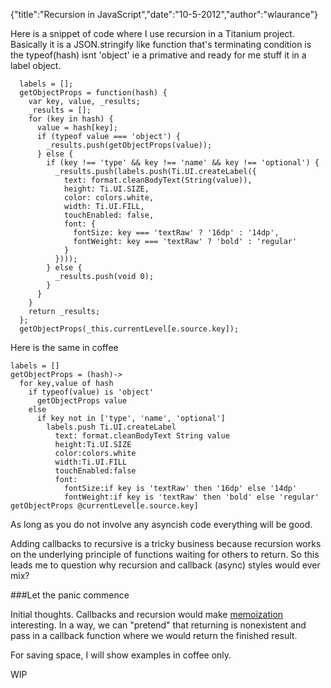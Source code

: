 {"title":"Recursion in JavaScript","date":"10-5-2012","author":"wlaurance"}

Here is a snippet of code where I use recursion in a Titanium project.
Basically it is a JSON.stringify like function that's terminating
condition is the typeof(hash) isnt 'object' ie a primative and ready for
me stuff it in a label object.

```
  labels = [];
  getObjectProps = function(hash) {
    var key, value, _results;
    _results = [];
    for (key in hash) {
      value = hash[key];
      if (typeof value === 'object') {
        _results.push(getObjectProps(value));
      } else {
        if (key !== 'type' && key !== 'name' && key !== 'optional') {
          _results.push(labels.push(Ti.UI.createLabel({
            text: format.cleanBodyText(String(value)),
            height: Ti.UI.SIZE,
            color: colors.white,
            width: Ti.UI.FILL,
            touchEnabled: false,
            font: {
              fontSize: key === 'textRaw' ? '16dp' : '14dp',
              fontWeight: key === 'textRaw' ? 'bold' : 'regular'
            }
          })));
        } else {
          _results.push(void 0);
        }
      }
    }
    return _results;
  };
  getObjectProps(_this.currentLevel[e.source.key]);

```

Here is the same in coffee

```
labels = []
getObjectProps = (hash)->
  for key,value of hash
    if typeof(value) is 'object'
      getObjectProps value
    else
      if key not in ['type', 'name', 'optional']
        labels.push Ti.UI.createLabel
          text: format.cleanBodyText String value
          height:Ti.UI.SIZE
          color:colors.white
          width:Ti.UI.FILL
          touchEnabled:false
          font:
            fontSize:if key is 'textRaw' then '16dp' else '14dp'
            fontWeight:if key is 'textRaw' then 'bold' else 'regular'
getObjectProps @currentLevel[e.source.key]

```

As long as you do not involve any asyncish code everything will be good. 

Adding callbacks to recursive is a tricky business because recursion
works on the underlying principle of functions waiting for others to
return. So this leads me to question why recursion and callback (async)
styles would ever mix?

###Let the panic commence

Initial thoughts. Callbacks and recursion would make
[memoization](http://en.wikipedia.org/wiki/Memoization) interesting. In
a way, we can "pretend" that returning is nonexistent and pass in a
callback function where we would return the finished result. 

For saving space, I will show examples in coffee only.

WIP
